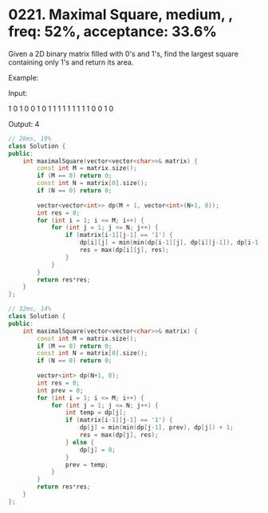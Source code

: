 # 0221. Maximal Square, medium, , freq: 52%, acceptance: 33.6%

Given a 2D binary matrix filled with 0's and 1's, find the largest square containing only 1's and return its area.

Example:

Input: 

1 0 1 0 0
1 0 1 1 1
1 1 1 1 1
1 0 0 1 0

Output: 4

```c++
// 28ms, 19%
class Solution {
public:
    int maximalSquare(vector<vector<char>>& matrix) {
        const int M = matrix.size();
        if (M == 0) return 0;
        const int N = matrix[0].size();
        if (N == 0) return 0;
        
        vector<vector<int>> dp(M + 1, vector<int>(N+1, 0));
        int res = 0;
        for (int i = 1; i <= M; i++) {
            for (int j = 1; j <= N; j++) {
                if (matrix[i-1][j-1] == '1') {
                    dp[i][j] = min(min(dp[i-1][j], dp[i][j-1]), dp[i-1][j-1]) + 1;
                    res = max(dp[i][j], res);
                }
            }
        }
        return res*res;
    }
};

// 32ms, 14%
class Solution {
public:
    int maximalSquare(vector<vector<char>>& matrix) {
        const int M = matrix.size();
        if (M == 0) return 0;
        const int N = matrix[0].size();
        if (N == 0) return 0;
        
        vector<int> dp(N+1, 0);
        int res = 0;
        int prev = 0;
        for (int i = 1; i <= M; i++) {
            for (int j = 1; j <= N; j++) {
                int temp = dp[j];
                if (matrix[i-1][j-1] == '1') {
                    dp[j] = min(min(dp[j-1], prev), dp[j]) + 1;
                    res = max(dp[j], res);
                } else {
                    dp[j] = 0;
                }
                prev = temp;
            }
        }
        return res*res;
    }
};
```
